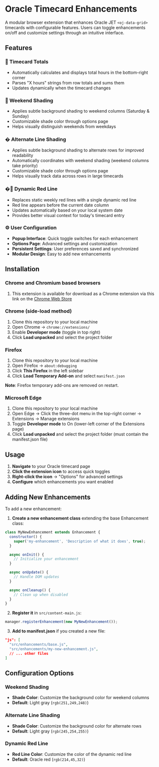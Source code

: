 # Oracle Timecard Enhancements

A modular browser extension that enhances Oracle JET `<oj-data-grid>` timecards with configurable features. Users can toggle enhancements on/off and customize settings through an intuitive interface.

## Features

### 🧮 Timecard Totals
- Automatically calculates and displays total hours in the bottom-right corner
- Parses "X hours" strings from row totals and sums them
- Updates dynamically when the timecard changes

### 🎨 Weekend Shading
- Applies subtle background shading to weekend columns (Saturday & Sunday)
- Customizable shade color through options page
- Helps visually distinguish weekends from weekdays

### � Alternate Line Shading
- Applies subtle background shading to alternate rows for improved readability
- Automatically coordinates with weekend shading (weekend columns take priority)
- Customizable shade color through options page
- Helps visually track data across rows in large timecards

### �📍 Dynamic Red Line
- Replaces static weekly red lines with a single dynamic red line
- Red line appears before the current date column
- Updates automatically based on your local system date
- Provides better visual context for today's timecard entry

### ⚙️ User Configuration
- **Popup Interface**: Quick toggle switches for each enhancement
- **Options Page**: Advanced settings and customization
- **Persistent Settings**: User preferences saved and synchronized
- **Modular Design**: Easy to add new enhancements

## Installation

### Chrome and Chromium based browsers
1. This extension is available for download as a Chrome extension via this link on the [Chrome Web Store](https://chromewebstore.google.com/detail/oracle-timecard-enhanceme/ihljhabfbpnoifdhmikabpcajbmpifbb?authuser=0&hl=en)

### Chrome (side-load method)
1. Clone this repository to your local machine
2. Open Chrome → `chrome://extensions/`
3. Enable **Developer mode** (toggle in top right)
4. Click **Load unpacked** and select the project folder

### Firefox
1. Clone this repository to your local machine
2. Open Firefox → `about:debugging`
3. Click **This Firefox** in the left sidebar
4. Click **Load Temporary Add-on** and select `manifest.json`

**Note**: Firefox temporary add-ons are removed on restart.

### Microsoft Edge
1. Clone this repository to your local machine
2. Open Edge → Click the three-dot menu in the top-right corner → Extensions → Manage extensions
3. Toggle **Developer mode** to On (lower-left corner of the Extensions page)
4. Click **Load unpacked** and select the project folder (must contain the manifest.json file)

## Usage

1. **Navigate** to your Oracle timecard page
2. **Click the extension icon** to access quick toggles
3. **Right-click the icon** → "Options" for advanced settings
4. **Configure** which enhancements you want enabled

## Adding New Enhancements

To add a new enhancement:

1. **Create a new enhancement class** extending the base Enhancement class:
```javascript
class MyNewEnhancement extends Enhancement {
  constructor() {
    super('my-enhancement', 'Description of what it does', true);
  }

  async onInit() {
    // Initialize your enhancement
  }

  async onUpdate() {
    // Handle DOM updates
  }

  async onCleanup() {
    // Clean up when disabled
  }
}
```

2. **Register it** in `src/content-main.js`:
```javascript
manager.registerEnhancement(new MyNewEnhancement());
```

3. **Add to manifest.json** if you created a new file:
```json
"js": [
  "src/enhancements/base.js",
  "src/enhancements/my-new-enhancement.js",
  // ... other files
]
```

## Configuration Options

### Weekend Shading
- **Shade Color**: Customize the background color for weekend columns
- **Default**: Light gray (`rgb(251,249,248)`)

### Alternate Line Shading
- **Shade Color**: Customize the background color for alternate rows
- **Default**: Light gray (`rgb(245,254,255)`)

### Dynamic Red Line
- **Red Line Color**: Customize the color of the dynamic red line
- **Default**: Oracle red (`rgb(214,45,32)`)


